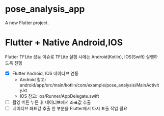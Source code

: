 # pose_analysis_app

A new Flutter project.

# Flutter + Native Android,IOS

Flutter TFLite 성능 이슈로 TFLite 실행 시에는 Android(Kotlin), IOS(Swift) 실행하도록 진행

- [x] Flutter Android, IOS 네이티브 연동
    - Android 참고: android/app/src/main/kotlin/com/example/pose_analysis/MainActivity.kt
    - IOS 참고: ios/Runner/AppDelegate.swift
- [ ] 촬영 버튼 누른 후 네이티브에서 좌표값 추출 
- [ ] 네이티브 좌표값 추출 한 부분을 Flutter에서 다시 표출 작업 필요